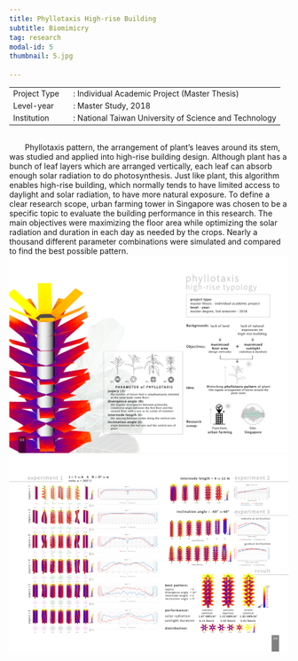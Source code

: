 ```yaml
---
title: Phyllotaxis High-rise Building
subtitle: Biomimicry
tag: research
modal-id: 5
thumbnail: 5.jpg

---
```

<table>
    <tbody>
        <tr>
            <td>
                Project Type&nbsp;&nbsp;&nbsp;
            </td>
            <td>
                : Individual Academic Project (Master Thesis)
            </td>
        </tr>
        <tr>
            <td>
                Level-year
            </td>
            <td>
                : Master Study, 2018
            </td>
        </tr>
        <tr>
            <td>
                Institution
            </td>
            <td>
                : National Taiwan University of Science and Technology
            </td>
        </tr>
    </tbody>
</table>
<br>
&emsp;&emsp;Phyllotaxis pattern, the arrangement of plant’s leaves around its stem, was studied and applied into high-rise building design. Although plant has a bunch of leaf layers which are arranged vertically, each leaf can absorb enough solar radiation to do photosynthesis. Just like plant, this algorithm enables high-rise building, which normally tends to have limited access to daylight and solar radiation, to have more natural exposure. To define a clear research scope, urban farming tower in Singapore was chosen to be a specific topic to evaluate the building performance in this research. The main objectives were maximizing the floor area while optimizing the solar radiation and duration in each day as needed by the crops. Nearly a thousand different
parameter combinations were simulated and compared to find the best possible pattern.

<img src="images/portfolio/5/5A.jpg" class="img-responsive img-centered" alt="Phyllotaxis High-rise Building">
<img src="images/portfolio/5/5B.jpg" class="img-responsive img-centered" alt="Phyllotaxis High-rise Building">
